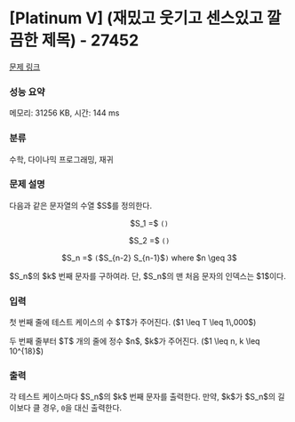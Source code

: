 # [Platinum V] (재밌고 웃기고 센스있고 깔끔한 제목) - 27452 

[문제 링크](https://www.acmicpc.net/problem/27452) 

### 성능 요약

메모리: 31256 KB, 시간: 144 ms

### 분류

수학, 다이나믹 프로그래밍, 재귀

### 문제 설명

<p>다음과 같은 문자열의 수열 $S$를 정의한다.</p>

<p style="text-align: center;">$S_1 =$ <code>()</code></p>

<p style="text-align: center;">$S_2 =$ <code>()</code></p>

<p style="text-align: center;">$S_n =$ <code>(</code>$S_{n-2} S_{n-1}$<code>)</code> where $n \geq 3$</p>

<p>$S_n$의 $k$ 번째 문자를 구하여라. 단, $S_n$의 맨 처음 문자의 인덱스는 $1$이다.</p>

### 입력 

 <p>첫 번째 줄에 테스트 케이스의 수 $T$가 주어진다. ($1 \leq T \leq 1\,000$)</p>

<p>두 번째 줄부터 $T$ 개의 줄에 정수 $n$, $k$가 주어진다. ($1 \leq n, k \leq 10^{18}$)</p>

### 출력 

 <p>각 테스트 케이스마다 $S_n$의 $k$ 번째 문자를 출력한다. 만약, $k$가 $S_n$의 길이보다 클 경우, <code>0</code>을 대신 출력한다.</p>

